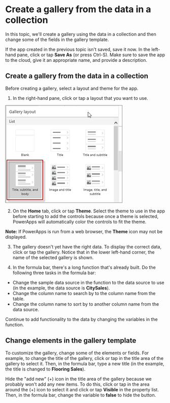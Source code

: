 <properties
   pageTitle="Create a gallery from the data in a collection | Microsoft PowerApps"
   description="Create a gallery from the data in a collection and change some of the fields"
   services=""
   suite="powerapps"
   documentationCenter="na"
   authors="v-subohe"
   manager="anneta"
   editor=""
   tags=""/>

<tags
   ms.service="powerapps"
   ms.devlang="na"
   ms.topic="get-started-article"
   ms.tgt_pltfrm="na"
   ms.workload="na"
   ms.date="05/15/2017"
   ms.author="v-subohe"/>

# Create a gallery from the data in a collection
In this topic, we'll create a gallery using the data in a collection and then change some of the fields in the gallery template.

If the app created in the previous topic isn't saved, save it now. In the left-hand pane, click or tap **Save As** (or press Ctrl-S). Make sure to save the app to the cloud, give it an appropriate name, and provide a description.

## Create a gallery from the data in a collection
Before creating a gallery, select a layout and theme for the app.

1. In the right-hand pane, click or tap a layout that you want to use.

  ![Add layout](./media/learning-create-gallery/add-layout.png)

2. On the **Home** tab, click or tap **Theme**. Select the theme to use in the app before starting to add the controls because once a theme is selected, PowerApps will automatically color the controls to fit the theme.

  **Note:** If PowerApps is run from a web browser, the **Theme** icon may not be displayed.

3. The gallery doesn't yet have the right data. To display the correct data, click or tap the gallery. Notice that in the lower left-hand corner, the name of the selected gallery is shown.

4. In the formula bar, there's a long function that's already built. Do the following three tasks in the formula bar:
  - Change the sample data source in the function to the data source to use (in the example, the data source is **CitySales**).
  - Change the column name to search by to the column name from the table.
  - Change the column name to sort by to another column name from the data source.

  Continue to add functionality to the data by changing the variables in the function.

## Change elements in the gallery template
To customize the gallery, change some of the elements or fields. For example, to change the title of the gallery, click or tap in the title area of the gallery to select it. Then, in the formula bar, type a new title (in the example, the title is changed to **Flooring Sales**).

Hide the "add new" (+) icon in the title area of the gallery because we probably won't add any new items. To do this, click or tap in the area around the (+) icon to select it and click or tap **Visible** in the property list. Then, in the formula bar, change the variable to **false** to hide the button.
<!--(Audrie shows a few other examples for customizing, mostly along the same lines as the previous 2 examples.) -->
